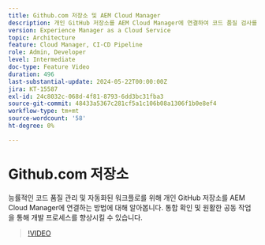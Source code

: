 ```yaml
---
title: Github.com 저장소 및 AEM Cloud Manager
description: 개인 GitHub 저장소를 AEM Cloud Manager에 연결하여 코드 품질 검사를 간소화하고 워크플로우를 자동화하고 개발 효율성을 향상합니다.
version: Experience Manager as a Cloud Service
topic: Architecture
feature: Cloud Manager, CI-CD Pipeline
role: Admin, Developer
level: Intermediate
doc-type: Feature Video
duration: 496
last-substantial-update: 2024-05-22T00:00:00Z
jira: KT-15587
exl-id: 24c8032c-068d-4f81-8793-6dd3bc31fba3
source-git-commit: 48433a5367c281cf5a1c106b08a1306f1b0e8ef4
workflow-type: tm+mt
source-wordcount: '58'
ht-degree: 0%

---
```


# Github.com 저장소

능률적인 코드 품질 관리 및 자동화된 워크플로를 위해 개인 GitHub 저장소를 AEM Cloud Manager에 연결하는 방법에 대해 알아봅니다. 통합 확인 및 원활한 공동 작업을 통해 개발 프로세스를 향상시킬 수 있습니다.

>[!VIDEO](https://video.tv.adobe.com/v/3452422/?learn=on&captions=kor)
